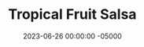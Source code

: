 ---
layout: post
title:  "Tropical Fruit Salsa"
date:   2023-06-26 00:00:00 -05000
categories: 
- Recipes
- Sauces, etc.
permalink: /recipes/tropical-salsa
image: /assets/Food/Spreads, Sauces, Toppings/Tropical Salsa/tropical.jpg
ing: tropical-ing
facts: tropical-facts
Prep: 20
Rest: 
Cook: 
Source1: 
Source2: 
tags: 
- pineapple
- mango
- salsa
- fajita
- onion
- thyme
- chips
- tortilla
- mexican
Description: This sweet and sour tropical fruit salsa is perfect for fajitas. I personally don't bother with buying a whole pineapple and instead get the precut, but ripe fresh mangos are really a must here. For my fajita recipe, check out the link below<br><p><a href="fajitas">Chicken Fajitas with Peppers</a></p>
Instructions: 
- Chop the onion, mango, and pineapple into very small pieces<br><br>

- Mix the fruit with the ingredients above - dressing, hot sauce, lime, thyme, allspice, nutmeg, cinnamon, and cilantro
---